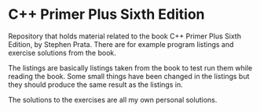 # C++ Primer Plus Sixth Edition
Repository that holds material related to the book C++ Primer Plus Sixth Edition, by Stephen Prata. There are for example program listings and exercise solutions from the book.  

The listings are basically listings taken from the book to test run them while reading the book. Some small things have been changed in the listings but they should produce the same result as the listings in.  

The solutions to the exercises are all my own personal solutions.  
